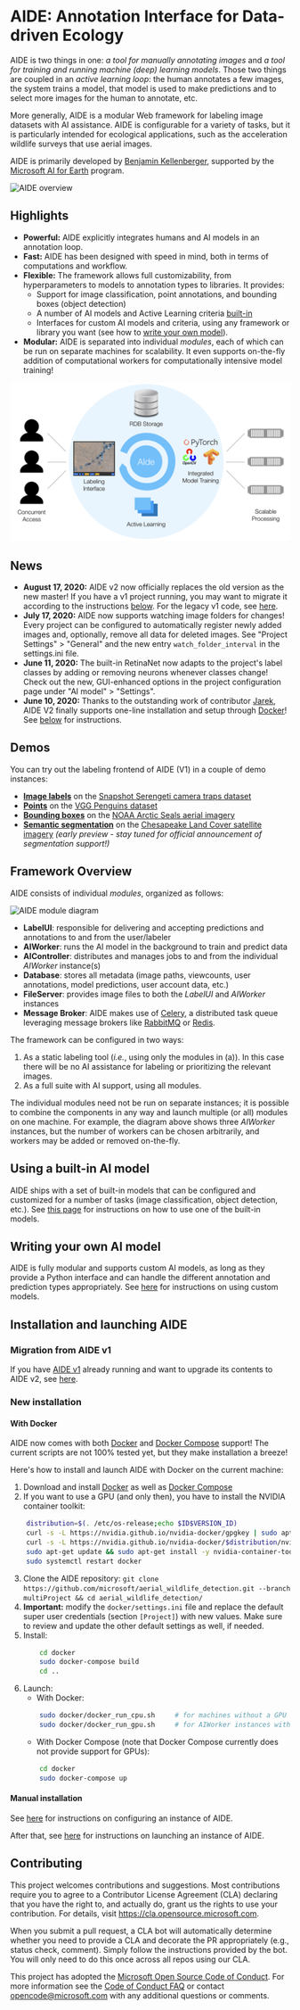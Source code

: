 # AIDE: Annotation Interface for Data-driven Ecology

AIDE is two things in one: <i>a tool for manually annotating images</i> and <i>a tool for training and running machine (deep) learning models</i>. Those two things are coupled in an <i>active learning loop</i>: the human annotates a few images, the system trains a model, that model is used to make predictions and to select more images for the human to annotate, etc.
   
More generally, AIDE is a modular Web framework for labeling image datasets with AI assistance.  AIDE is configurable for a variety of tasks, but it is particularly intended for ecological applications, such as the acceleration wildlife surveys that use aerial images. 

AIDE is primarily developed by [Benjamin Kellenberger](https://bkellenb.github.io), supported by the [Microsoft AI for Earth](https://www.microsoft.com/en-us/ai/ai-for-earth) program.

![AIDE overview](https://github.com/microsoft/aerial_wildlife_detection/raw/master/doc/figures/AIde_animal_hero_1100.jpg)


## Highlights

* **Powerful:** AIDE explicitly integrates humans and AI models in an annotation loop.
* **Fast:** AIDE has been designed with speed in mind, both in terms of computations and workflow.
* **Flexible:** The framework allows full customizability, from hyperparameters to models to annotation types to libraries. It provides:
    * Support for image classification, point annotations, and bounding boxes (object detection)
    * A number of AI models and Active Learning criteria [built-in](doc/builtin_models.md)
    * Interfaces for custom AI models and criteria, using any framework or library you want (see how to [write your own model](doc/custom_model.md)).
* **Modular:** AIDE is separated into individual _modules_, each of which can be run on separate machines for scalability. It even supports on-the-fly addition of computational workers for computationally intensive model training!

![AIDE highlights](doc/figures/Aide_highlights.png)



## News

* **August 17, 2020:** AIDE v2 now officially replaces the old version as the new master! If you have a v1 project running, you may want to migrate it according to the instructions [below](https://github.com/microsoft/aerial_wildlife_detection#migration-from-aide-v1). For the legacy v1 code, see [here](https://github.com/microsoft/aerial_wildlife_detection/tree/v1).
* **July 17, 2020:** AIDE now supports watching image folders for changes! Every project can be configured to automatically register newly added images and, optionally, remove all data for deleted images. See "Project Settings" > "General" and the new entry `watch_folder_interval` in the settings.ini file.
* **June 11, 2020:** The built-in RetinaNet now adapts to the project's label classes by adding or removing neurons whenever classes change! Check out the new, GUI-enhanced options in the project configuration page under "AI model" &gt; "Settings".
* **June 10, 2020:** Thanks to the outstanding work of contributor [Jarek](https://github.com/szjarek), AIDE V2 finally supports one-line installation and setup through [Docker](https://www.docker.com)! See [below](https://github.com/microsoft/aerial_wildlife_detection/tree/multiProject#with-docker) for instructions.



## Demos

You can try out the labeling frontend of AIDE (V1) in a couple of demo instances:

* **[Image labels](http://aerialannotationdemo.southcentralus.cloudapp.azure.com/snapshot-serengeti/interface)** on the [Snapshot Serengeti camera traps dataset](http://lila.science/datasets/snapshot-serengeti)
* **[Points](http://aerialannotationdemo.southcentralus.cloudapp.azure.com/vgg-penguins/interface)** on the [VGG Penguins dataset](http://www.robots.ox.ac.uk/~vgg/data/penguins/)
* **[Bounding boxes](http://aerialannotationdemo.southcentralus.cloudapp.azure.com/arcticseals/interface)** on the [NOAA Arctic Seals aerial imagery](http://lila.science/datasets/arcticseals)
* **[Semantic segmentation](http://aerialannotationdemo.southcentralus.cloudapp.azure.com/landcover/interface)** on the [Chesapeake Land Cover satellite imagery](http://lila.science/datasets/chesapeakelandcover) _(early preview - stay tuned for official announcement of segmentation support!)_


## Framework Overview

AIDE consists of individual _modules_, organized as follows:

![AIDE module diagram](https://github.com/microsoft/aerial_wildlife_detection/raw/master/doc/figures/AIde_diagram.png)

* **LabelUI**: responsible for delivering and accepting predictions and annotations to and from the user/labeler
* **AIWorker**: runs the AI model in the background to train and predict data
* **AIController**: distributes and manages jobs to and from the individual _AIWorker_ instance(s)
* **Database**: stores all metadata (image paths, viewcounts, user annotations, model predictions, user account data, etc.)
* **FileServer**: provides image files to both the _LabelUI_ and _AIWorker_ instances
* **Message Broker**: AIDE makes use of [Celery](http://www.celeryproject.org/), a distributed task queue leveraging message brokers like [RabbitMQ](https://www.rabbitmq.com/) or [Redis](https://redis.io/).


The framework can be configured in two ways:
1. As a static labeling tool (_i.e._, using only the modules in (a)). In this case there will be no AI assistance for labeling or prioritizing the relevant images.
2. As a full suite with AI support, using all modules.

The individual modules need not be run on separate instances; it is possible to combine the components in any way and launch multiple (or all) modules on one machine. For example, the diagram above shows three _AIWorker_ instances, but the number of workers can be chosen arbitrarily, and workers may be added or removed on-the-fly.


## Using a built-in AI model
AIDE ships with a set of built-in models that can be configured and customized for a number of tasks (image classification, object detection, etc.).  See [this page](doc/builtin_models.md) for instructions on how to use one of the built-in models.


## Writing your own AI model
AIDE is fully modular and supports custom AI models, as long as they provide a Python interface and can handle the different annotation and prediction types appropriately. See [here](doc/custom_model.md) for instructions on using custom models.


## Installation and launching AIDE

### Migration from AIDE v1
If you have [AIDE v1](https://github.com/microsoft/aerial_wildlife_detection) already running and want to upgrade its contents to AIDE v2, see [here](doc/upgrade_from_v1.md).


### New installation

#### With Docker

AIDE now comes with both [Docker](https://www.docker.com) and [Docker Compose](https://docs.docker.com/compose) support!
The current scripts are not 100% tested yet, but they make installation a breeze!

Here's how to install and launch AIDE with Docker on the current machine:

1. Download and install [Docker](https://www.docker.com/get-started) as well as [Docker Compose](https://docs.docker.com/compose)
2. If you want to use a GPU (and only then), you have to install the NVIDIA container toolkit:
```bash
    distribution=$(. /etc/os-release;echo $ID$VERSION_ID)
    curl -s -L https://nvidia.github.io/nvidia-docker/gpgkey | sudo apt-key add -
    curl -s -L https://nvidia.github.io/nvidia-docker/$distribution/nvidia-docker.list | sudo tee /etc/apt/sources.list.d/nvidia-docker.list
    sudo apt-get update && sudo apt-get install -y nvidia-container-toolkit
    sudo systemctl restart docker
```
3. Clone the AIDE repository: `git clone https://github.com/microsoft/aerial_wildlife_detection.git --branch multiProject && cd aerial_wildlife_detection/`
4. **Important:** modify the `docker/settings.ini` file and replace the default super user credentials (section `[Project]`) with new values. Make sure to review and update the other default settings as well, if needed.
5. Install:
    ```bash
        cd docker
        sudo docker-compose build
        cd ..
    ```
6. Launch:
    * With Docker:
    ```bash
        sudo docker/docker_run_cpu.sh     # for machines without a GPU
        sudo docker/docker_run_gpu.sh     # for AIWorker instances with a CUDA-enabled GPU (strongly recommended for model training)
    ```
    * With Docker Compose (note that Docker Compose currently does not provide support for GPUs):
    ```bash
        cd docker
        sudo docker-compose up
    ```



#### Manual installation

See [here](doc/install.md) for instructions on configuring an instance of AIDE.

After that, see [here](doc/launch_aide.md) for instructions on launching an instance of AIDE.




## Contributing

This project welcomes contributions and suggestions.  Most contributions require you to agree to a
Contributor License Agreement (CLA) declaring that you have the right to, and actually do, grant us
the rights to use your contribution. For details, visit https://cla.opensource.microsoft.com.

When you submit a pull request, a CLA bot will automatically determine whether you need to provide
a CLA and decorate the PR appropriately (e.g., status check, comment). Simply follow the instructions
provided by the bot. You will only need to do this once across all repos using our CLA.

This project has adopted the [Microsoft Open Source Code of Conduct](https://opensource.microsoft.com/codeofconduct/).
For more information see the [Code of Conduct FAQ](https://opensource.microsoft.com/codeofconduct/faq/) or
contact [opencode@microsoft.com](mailto:opencode@microsoft.com) with any additional questions or comments.
